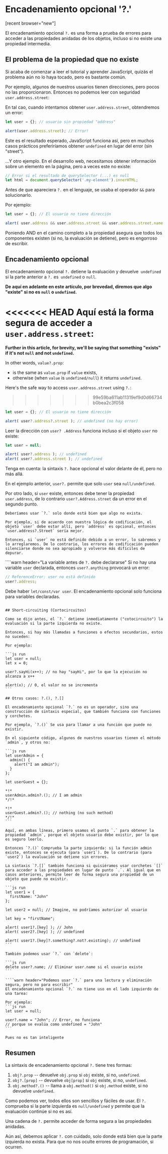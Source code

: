 
# Encadenamiento opcional '?.'

[recent browser="new"]

El encadenamiento opcional `?.` es una forma a prueba de errores para acceder a las propiedades anidadas de los objetos, incluso si no existe una propiedad intermedia.

## El problema de la propiedad que no existe

Si acaba de comenzar a leer el tutorial y aprender JavaScript, quizás el problema aún no lo haya tocado, pero es bastante común.

Por ejemplo, algunos de nuestros usuarios tienen direcciones, pero pocos no las proporcionaron. Entonces no podemos leer con seguridad `user.address.street`:

En tal cao, cuando intentamos obtener `user.address.street`, obtendremos un error:

```js run
let user = {}; // usuario sin propiedad "address"

alert(user.address.street); // Error!
```

Este es el resultado esperado, JavaScript funciona así, pero en muchos casos prácticos preferiríamos obtener `undefined` en lugar del error (sin "street").

...Y otro ejemplo.  En el desarrollo web, necesitamos obtener información sobre un elemento en la página, pero a veces este no existe:

```js run
// Error si el resultado de querySelector (...) es null
let html = document.querySelector('.my-element').innerHTML;
```

Antes de que apareciera `?.` en el lenguaje, se usaba el operador `&&` para solucionarlo.

Por ejemplo:

```js run
let user = {}; // El usuario no tiene dirección

alert( user.address && user.address.street && user.address.street.name ); // undefined (no error)
```

Poniendo AND en el camino completo a la propiedad asegura que todos los componentes existen (si no, la evaluación se detiene), pero es engorroso de escribir.

## Encadenamiento opcional

El encadenamiento opcional `?.` detiene la evaluación y devuelve` undefined` si la parte anterior a `?.` es` undefined` o `null`.

**De aquí en adelante en este artículo, por brevedad, diremos que algo "existe" si no es `null` o `undefined`.**

<<<<<<< HEAD
Aquí está la forma segura de acceder a `user.address.street`:
=======
**Further in this article, for brevity, we'll be saying that something "exists" if it's not `null` and not `undefined`.**

In other words, `value?.prop`:
- is the same as `value.prop` if `value` exists,
- otherwise (when `value` is `undefined/null`) it returns `undefined`.

Here's the safe way to access `user.address.street` using `?.`:
>>>>>>> 99e59ba611ab11319ef9d0d66734b0bea2c3f058

```js run
let user = {}; // El usuario no tiene dirección

alert( user?.address?.street ); // undefined (no hay error)
```

Leer la dirección con `user? .Address` funciona incluso si el objeto `user` no existe:

```js run
let user = null;

alert( user?.address ); // undefined
alert( user?.address.street ); // undefined
```

Tenga en cuenta: la sintaxis `?.` hace opcional el valor delante de él, pero no más allá.

En el ejemplo anterior, `user?.` permite que solo `user` sea `null/undefined`.

Por otro lado, si `user` existe, entonces debe tener la propiedad `user.address`, de lo contrario `user?.Address.street` da un error en el segundo punto.

```warn header="No abuses del encadenamiento opcional"
Deberíamos usar `?.` solo donde está bien que algo no exista.

Por ejemplo, si de acuerdo con nuestra lógica de codificación, el objeto `user` debe estar allí, pero `address` es opcional, entonces `user.address?.Street` sería mejor.

Entonces, si `user` no está definido debido a un error, lo sabremos y lo arreglaremos. De lo contrario, los errores de codificación pueden silenciarse donde no sea apropiado y volverse más difíciles de depurar.
```

````warn header="La variable antes de `?.` debe declararse"
Si no hay una variable `user` declarada, entonces `user?.anything` provocará un error:

```js run
// ReferenceError: user no está definido
user?.address;
```
Debe haber `let/const/var user`. El encadenamiento opcional solo funciona para variables declaradas.
````

## Short-circuiting (Cortocircuitos)

Como se dijo antes, el `?.` detiene inmediatamente ("cotocircuito") la evaluación si la parte izquierda no existe.

Entonces, si hay más llamadas a funciones o efectos secundarios, estos no suceden:

Por ejemplo:

```js run
let user = null;
let x = 0;

user?.sayHi(x++); // no hay "sayHi", por lo que la ejecución no alcanza a x++

alert(x); // 0, el valor no se incrementa
```

## Otros casos: ?.(), ?.[]

El encadenamiento opcional `?.` no es un operador, sino una construcción de sintaxis especial, que también funciona con funciones y corchetes.

Por ejemplo, `?.()` Se usa para llamar a una función que puede no existir.

En el siguiente código, algunos de nuestros usuarios tienen el método `admin`, y otros no:

```js run
let userAdmin = {
  admin() {
    alert("I am admin");
  }
};

let userGuest = {};

*!*
userAdmin.admin?.(); // I am admin
*/!*

*!*
userGuest.admin?.(); // nothing (no such method)
*/!*
```

Aquí, en ambas líneas, primero usamos el punto `.` para obtener la propiedad `admin`, porque el objeto usuario debe existir, por lo que es seguro leerlo.

Entonces `?.()` Comprueba la parte izquierda: si la función admin existe, entonces se ejecuta (para `user1`). De lo contrario (para `user2`) la evaluación se detiene sin errores.

La sintaxis `?.[]` también funciona si quisiéramos usar corchetes `[]` para acceder a las propiedades en lugar de punto `.`. Al igual que en casos anteriores, permite leer de forma segura una propiedad de un objeto que puede no existir.

```js run
let user1 = {
  firstName: "John"
};

let user2 = null; // Imagine, no podríamos autorizar al usuario

let key = "firstName";

alert( user1?.[key] ); // John
alert( user2?.[key] ); // undefined

alert( user1?.[key]?.something?.not?.existing); // undefined
```

También podemos usar `?.` con `delete`:

```js run
delete user?.name; // Eliminar user.name si el usuario existe
```

````warn header="Podemos usar `?.` para una lectura y eliminación segura, pero no para escribir"
El encadenamiento opcional `?.` no tiene uso en el lado izquierdo de una tarea:

Por ejemplo:
```js run
let user = null;

user?.name = "John"; // Error, no funciona
// porque se evalúa como undefined = "John"
```

Pues no es tan inteligente
````

## Resumen

La sintaxis de encadenamiento opcional `?.` tiene tres formas:

1. `obj?.prop` -- devuelve `obj.prop` si `obj` existe, si no, `undefined`.
2. `obj?.[prop]` -- devuelve `obj[prop]` si `obj` existe, si no, `undefined`.
3. `obj.method?.()` -- llama a `obj.method()` si `obj.method` existe, si no devuelve `undefined`.

Como podemos ver, todos ellos son sencillos y fáciles de usar. El `?.` comprueba si la parte izquierda es `null/undefined` y permite que la evaluación continúe si no es así.

Una cadena de `?.` permite acceder de forma segura a las propiedades anidadas.

Aún así, debemos aplicar `?.` con cuidado, solo donde está bien que la parte izquierda no exista. Para que no nos oculte errores de programación, si ocurren.
